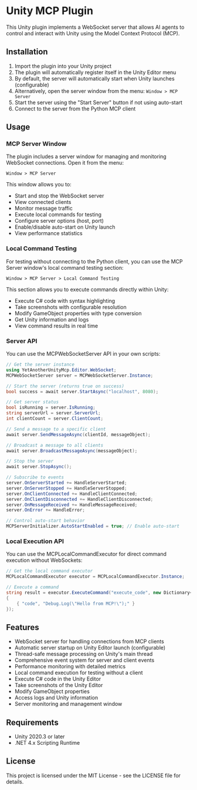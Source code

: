 # Unity MCP Plugin

This Unity plugin implements a WebSocket server that allows AI agents to control and interact with Unity using the Model Context Protocol (MCP).

## Installation

1. Import the plugin into your Unity project
2. The plugin will automatically register itself in the Unity Editor menu
3. By default, the server will automatically start when Unity launches (configurable)
4. Alternatively, open the server window from the menu: `Window > MCP Server`
5. Start the server using the "Start Server" button if not using auto-start
6. Connect to the server from the Python MCP client

## Usage

### MCP Server Window

The plugin includes a server window for managing and monitoring WebSocket connections. Open it from the menu:

```
Window > MCP Server
```

This window allows you to:
- Start and stop the WebSocket server
- View connected clients
- Monitor message traffic
- Execute local commands for testing
- Configure server options (host, port)
- Enable/disable auto-start on Unity launch
- View performance statistics

### Local Command Testing

For testing without connecting to the Python client, you can use the MCP Server window's local command testing section:

```
Window > MCP Server > Local Command Testing
```

This section allows you to execute commands directly within Unity:
- Execute C# code with syntax highlighting
- Take screenshots with configurable resolution 
- Modify GameObject properties with type conversion
- Get Unity information and logs
- View command results in real time

### Server API

You can use the MCPWebSocketServer API in your own scripts:

```csharp
// Get the server instance
using YetAnotherUnityMcp.Editor.WebSocket;
MCPWebSocketServer server = MCPWebSocketServer.Instance;

// Start the server (returns true on success)
bool success = await server.StartAsync("localhost", 8080);

// Get server status
bool isRunning = server.IsRunning;
string serverUrl = server.ServerUrl;
int clientCount = server.ClientCount;

// Send a message to a specific client
await server.SendMessageAsync(clientId, messageObject);

// Broadcast a message to all clients
await server.BroadcastMessageAsync(messageObject);

// Stop the server
await server.StopAsync();

// Subscribe to events
server.OnServerStarted += HandleServerStarted;
server.OnServerStopped += HandleServerStopped;
server.OnClientConnected += HandleClientConnected;
server.OnClientDisconnected += HandleClientDisconnected;
server.OnMessageReceived += HandleMessageReceived;
server.OnError += HandleError;

// Control auto-start behavior
MCPServerInitializer.AutoStartEnabled = true; // Enable auto-start
```

### Local Execution API

You can use the MCPLocalCommandExecutor for direct command execution without WebSockets:

```csharp
// Get the local command executor
MCPLocalCommandExecutor executor = MCPLocalCommandExecutor.Instance;

// Execute a command
string result = executor.ExecuteCommand("execute_code", new Dictionary<string, object>
{
    { "code", "Debug.Log(\"Hello from MCP!\");" }
});
```

## Features

- WebSocket server for handling connections from MCP clients
- Automatic server startup on Unity Editor launch (configurable)
- Thread-safe message processing on Unity's main thread
- Comprehensive event system for server and client events
- Performance monitoring with detailed metrics
- Local command execution for testing without a client
- Execute C# code in the Unity Editor
- Take screenshots of the Unity Editor
- Modify GameObject properties
- Access logs and Unity information
- Server monitoring and management window

## Requirements

- Unity 2020.3 or later
- .NET 4.x Scripting Runtime

## License

This project is licensed under the MIT License - see the LICENSE file for details.